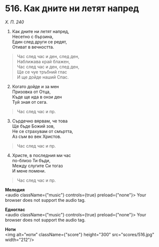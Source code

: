 # 516. Как дните ни летят напред  

*Х. П. 240*  

1. Как дните ни летят напред,  
Несетно с бързина,  
Един след други се редят,  
Отиват в вечността.  

> Час след час и ден, след ден,  
> Наближава край блажен,  
> Час след час и ден, след ден,  
> Ще се чуе тръбний глас  
> И ще дойде наший Спас.  

2. Когато дойде и за мен  
Призовка от Отца,  
Къде ще ида в онзи ден  
Туй зная от сега.  

> Час след час и пр.  

3. Сърдечно вярвам, че това  
Ще бъде Божий зов,  
Не се страхувам от смъртта,  
Аз съм во век Христов.  

> Час след час и пр.  

4. Христе, в последния ми час  
по-близо Ти бъди,  
Между слугите Си тогаз  
И мене помени.  

> Час след час и пр.  

__Мелодия__  
<audio className={"music"} controls={true} preload={"none"}><source src="mp3/516.mp3" type="audio/mpeg"/>
Your browser does not support the audio tag.
</audio>  

__Едноглас__  
<audio className={"music"} controls={true} preload={"none"}><source src="transp/516.mp3" type="audio/mpeg"/>
Your browser does not support the audio tag.
</audio>  

__Ноти__  
<img alt="ноти" className={"score"} height="300" src="scores/516.jpg" width="212"/>
